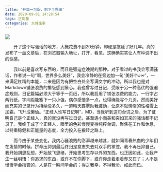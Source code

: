 ```yaml
---
title: '开篇一包烟，剩下全靠编'
date: 2020-09-01 14:28:54
tags: 正能量
categories: 东城往事
---
```


![](/initial/qz.jpg)

&#8195;&#8195;开了这个写骚话的地方，大概花费不到20分钟，却硬是拖延了好几年。真的发布了一血文章后，在浏览器输入地址，打开，看见，这确确实实让人有种说不出的快感。

<!-- more -->

&#8195;&#8195;我以前是喜欢写东西的，而且是强迫症晚期的那种。对于看过的书我会写满骚话，作者说一句“啊，世界多么美好”，我会冷静的在旁边加一句“美好个J∞”，一来满足杠精的本能，二来是因为有把空白处全写满文字的冲动，所以我也是对Markdown铺张浪费的排版感到揪心。我也曾写过日记，受限于另一种高优的强迫症规则，日记篇幅必须大于等于一页纸，所以我启用了铺张浪费的能力，一行字占两行纸，字间距能塞下一只小强，偶尔感悟多一点，也得确能写个几页。然而美好而充实的记录行为持续没多久，一道晴天霹雳助我渡劫，让原本就懒惰的性格雪上加霜，飞升成懒仙。“正经人谁写日记啊”，MD，当我听到这句台词之后，为了证明自己是个正经人，真的就没再写过日记，甚至连小而美和突如其来的骚话都不记录了。我终于成了个正经人，眼里的色彩慢慢变得纯粹单调，聚焦在工作和休息，以持重稳健和正能量的态度，全力投入在搬砖之路上。

&#8195;&#8195;而今由于某些变化，我内心骚浪贱的澎湃越来越甚，就如同青春热血的少年们在发情的时候，拼命压抑到最后终归是意志失去对双手的掌控，我不再压抑自己，我开始胡思乱想，开始放飞思绪，开始思考生存以外的东西。也正因如此，让我产生一丝明悟：你追求的东西，或许不在你脚下，或许你走着走着却又在了；人不是慢慢学会撸管的，人是在一瞬间学会的；得之我幸，不得我命，如此而已。
